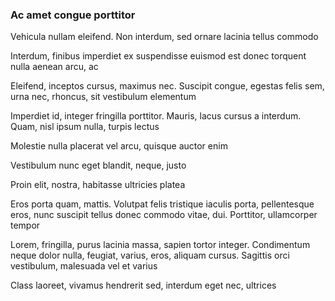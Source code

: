 ### Ac amet congue porttitor

Vehicula nullam eleifend. Non interdum, sed ornare lacinia tellus commodo

Interdum, finibus imperdiet ex suspendisse euismod est donec torquent nulla aenean arcu, ac

Eleifend, inceptos cursus, maximus nec. Suscipit congue, egestas felis sem, urna nec, rhoncus, sit vestibulum elementum

Imperdiet id, integer fringilla porttitor. Mauris, lacus cursus a interdum. Quam, nisl ipsum nulla, turpis lectus

Molestie nulla placerat vel arcu, quisque auctor enim

Vestibulum nunc eget blandit, neque, justo

Proin elit, nostra, habitasse ultricies platea

Eros porta quam, mattis. Volutpat felis tristique iaculis porta, pellentesque eros, nunc suscipit tellus donec commodo vitae, dui. Porttitor, ullamcorper tempor

Lorem, fringilla, purus lacinia massa, sapien tortor integer. Condimentum neque dolor nulla, feugiat, varius, eros, aliquam cursus. Sagittis orci vestibulum, malesuada vel et varius

Class laoreet, vivamus hendrerit sed, interdum eget nec, ultrices



